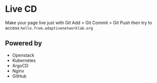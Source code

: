 # Live CD

Make your page live just with Git Add > Git Commit > Git Push then try to access `hello.from.adaptivenetworklab.org`

## Powered by
- Openstack
- Kubernetes
- ArgoCD
- Nginx
- GitHub